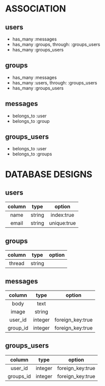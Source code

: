 # ASSOCIATION

## users
- has_many :messages
- has_many :groups, through: :groups_users
- has_many :groups_users

## groups
- has_many :messages
- has_many :users, through: :groups_users
- has_many :groups_users

## messages
- belongs_to :user
- belongs_to :group

## groups_users
- belongs_to :user
- belongs_to :groups

# DATABASE DESIGNS

## users
| column     | type        | option           |
|:----------:|:-----------:|:----------------:|
| name       | string      | index:true       |
| email      | string      | unique:true      |

## groups
| column     | type        | option           |
|:----------:|:-----------:|:----------------:|
| thread     | string      |                  |

## messages
| column     | type        | option           |
|:----------:|:-----------:|:----------------:|
| body       | text        |                  |
| image      | string      |                  |
| user_id    | integer     | foreign_key:true |
| group_id   | integer     | foreign_key:true |

## groups_users
| column     | type        | option           |
|:----------:|:-----------:|:----------------:|
| user_id    | integer     | foreign_key:true |
| groups_id  | integer     | foreign_key:true |
